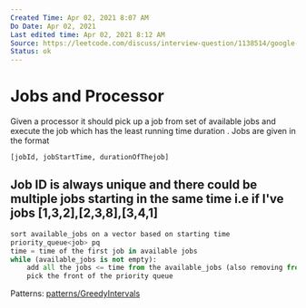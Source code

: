 ```yaml
---
Created Time: Apr 02, 2021 8:07 AM
Do Date: Apr 02, 2021
Last edited time: Apr 02, 2021 8:12 AM
Source: https://leetcode.com/discuss/interview-question/1138514/google-bangalore-onsite-backed-engineer-rejected
Status: ok
---
```


# Jobs and Processor

Given a processor it should pick up a job from set of available jobs and execute the job which has the least running time duration . Jobs are given in the format
```
[jobId, jobStartTime, durationOfThejob]
```
Job ID is always unique and there could be multiple jobs starting in the same time
i.e if I've jobs
[1,3,2],[2,3,8],[3,4,1]
---
```python
sort available_jobs on a vector based on starting time
priority_queue<job> pq
time = time of the first job in available jobs
while (available_jobs is not empty): 
	add all the jobs <= time from the available_jobs (also removing from available jobs)
	pick the front of the priority queue
```
Patterns: [patterns/Greedy](patterns/Greedy.md)[Intervals](Intervals.md)